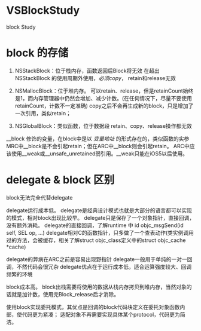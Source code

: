 # VSBlockStudy
block Study

# block 的存储
 1. NSStackBlock：位于栈内存，函数返回后Block将无效
    在超出 NSStackBlock 的使用周期外使用，*必须copy*， retain和release无效
 2. NSMallocBlock：位于堆内存。
    可以retain、release，但是retainCount始终是1，而内存管理器中仍然会增加、减少计数。(在任何情况下，尽量不要使用retainCount，计数不一定准确)
    copy之后不会再生成新的block，只是增加了一次引用，类似retain；
 
 3. NSGlobalBlock：类似函数，位于数据段
    retain、copy、release操作都无效
 


 __block 修饰的变量，在block中是以 *变量地址* 的形式存在的，类似函数的实参
 MRC中__block是不会引起retain；但在ARC中__block则会引起retain。
 ARC中应该使用__weak或__unsafe_unretained弱引用。__weak只能在iOS5以后使用。
 


 
 #  delegate & block 区别
 
 block无法完全代替delegate
 
 delegate运行成本低。
 delegate是经典设计模式也就是大部分的语言都可以实现的模式，相对block出现比较早。
 delegate只是保存了一个对象指针，直接回调，没有额外消耗。
 delegate的直接回调，了解runtime 中 id objc_msgSend(id self, SEL op, ...)
 delegate相对C的函数指针，只多做了一个查表动作(类实例调用过的方法，会被缓存，相关了解struct objc_class定义中的struct objc_cache *cache)
 
 delegate的弊病在ARC之前是容易出现野指针
 delegate一般用于单纯的一对一回调，不然代码会很冗杂
 delegate优点在于运行成本低，适合运算强度较大、回调频繁的环境
 
 
 block成本高。
 block出栈需要将使用的数据从栈内存拷贝到堆内存，当然对象的话就是加计数，使用完Block_release后才消除。
 
 使用block实现委托模式，其优点是回调的block代码块定义在委托对象函数内部，使代码更为紧凑；
 适配对象不再需要实现具体某个protocol，代码更为简洁。
 

